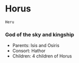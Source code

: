 # Horus
    Heru
### God of the sky and kingship
* Parents: Isis and Osiris
* Consort: Hathor
* Children: 4 children of Horus
